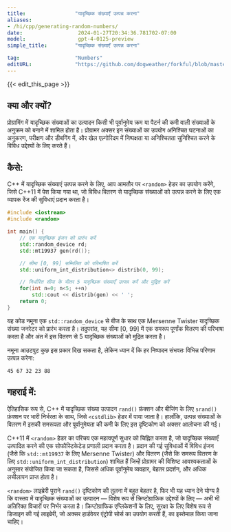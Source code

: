 ```yaml
---
title:                "यादृच्छिक संख्याएँ उत्पन्न करना"
aliases:
- /hi/cpp/generating-random-numbers/
date:                  2024-01-27T20:34:36.781702-07:00
model:                 gpt-4-0125-preview
simple_title:         "यादृच्छिक संख्याएँ उत्पन्न करना"

tag:                  "Numbers"
editURL:              "https://github.com/dogweather/forkful/blob/master/content/hi/cpp/generating-random-numbers.md"
---
```


{{< edit_this_page >}}

## क्या और क्यों?

प्रोग्रामिंग में यादृच्छिक संख्याओं का उत्पादन किसी भी पूर्वानुमेय क्रम या पैटर्न की कमी वाली संख्याओं के अनुक्रम को बनाने में शामिल होता है। प्रोग्रामर अक्सर इन संख्याओं का उपयोग अनिश्चित घटनाओं का अनुकरण, परीक्षण और डीबगिंग में, और खेल एल्गोरिदम में निष्पक्षता या अनिश्चितता सुनिश्चित करने के विविध उद्देश्यों के लिए करते हैं।

## कैसे:

C++ में यादृच्छिक संख्याएं उत्पन्न करने के लिए, आप आमतौर पर `<random>` हेडर का उपयोग करेंगे, जिसे C++11 में पेश किया गया था, जो विविध वितरण से यादृच्छिक संख्याओं को उत्पन्न करने के लिए एक व्यापक रेंज की सुविधाएं प्रदान करता है।

```C++
#include <iostream>
#include <random>

int main() {
    // एक यादृच्छिक इंजन को प्रारंभ करें
    std::random_device rd;  
    std::mt19937 gen(rd()); 

    // सीमा [0, 99] सम्मिलित को परिभाषित करें
    std::uniform_int_distribution<> distrib(0, 99); 

    // निर्धारित सीमा के भीतर 5 यादृच्छिक संख्याएँ उत्पन्न करें और मुद्रित करें
    for(int n=0; n<5; ++n)
        std::cout << distrib(gen) << ' ';
    return 0;
}
```

यह कोड नमूना एक `std::random_device` से बीज के साथ एक Mersenne Twister यादृच्छिक संख्या जनरेटर को प्रारंभ करता है। तदुपरांत, यह सीमा [0, 99] में एक समरूप पूर्णांक वितरण की परिभाषा करता है और अंत में इस वितरण से 5 यादृच्छिक संख्याओं को मुद्रित करता है।

नमूना आउटपुट कुछ इस प्रकार दिख सकता है, लेकिन ध्यान दें कि हर निष्पादन संभवतः विभिन्न परिणाम उत्पन्न करेगा:

```
45 67 32 23 88
```

## गहराई में:

ऐतिहासिक रूप से, C++ में यादृच्छिक संख्या उत्पादन `rand()` फ़ंक्शन और बीजिंग के लिए `srand()` फ़ंक्शन पर भारी निर्भरता के साथ, जिसे `<cstdlib>` हेडर में पाया जाता है। हालाँकि, उत्पन्न संख्याओं के वितरण में इसकी समरूपता और पूर्वानुमेयता की कमी के लिए इस दृष्टिकोण को अक्सर आलोचना की गई।

C++11 में `<random>` हेडर का परिचय एक महत्वपूर्ण सुधार को चिह्नित करता है, जो यादृच्छिक संख्याएँ उत्पादित करने की एक सोफौस्टिकेटेड प्रणाली प्रदान करता है। प्रदान की गई सुविधाओं में विविध इंजन (जैसे कि `std::mt19937` के लिए Mersenne Twister) और वितरण (जैसे कि समरूप वितरण के लिए `std::uniform_int_distribution`) शामिल हैं जिन्हें प्रोग्रामर की विशिष्ट आवश्यकताओं के अनुसार संयोजित किया जा सकता है, जिससे अधिक पूर्वानुमेय व्यवहार, बेहतर प्रदर्शन, और अधिक लचीलापन प्राप्त होता है।

`<random>` लाइब्रेरी पुराने `rand()` दृष्टिकोण की तुलना में बहुत बेहतर है, फिर भी यह ध्यान देने योग्य है कि वास्तव में यादृच्छिक संख्याओं का उत्पादन — विशेष रूप से क्रिप्टोग्राफिक उद्देश्यों के लिए — अभी भी अतिरिक्त विचारों पर निर्भर करता है। क्रिप्टोग्राफिक एप्लिकेशनों के लिए, सुरक्षा के लिए विशेष रूप से डिजाइन की गई लाइब्रेरी, जो अक्सर हार्डवेयर एंट्रोपी सोर्स का उपयोग करती हैं, का इस्तेमाल किया जाना चाहिए।
